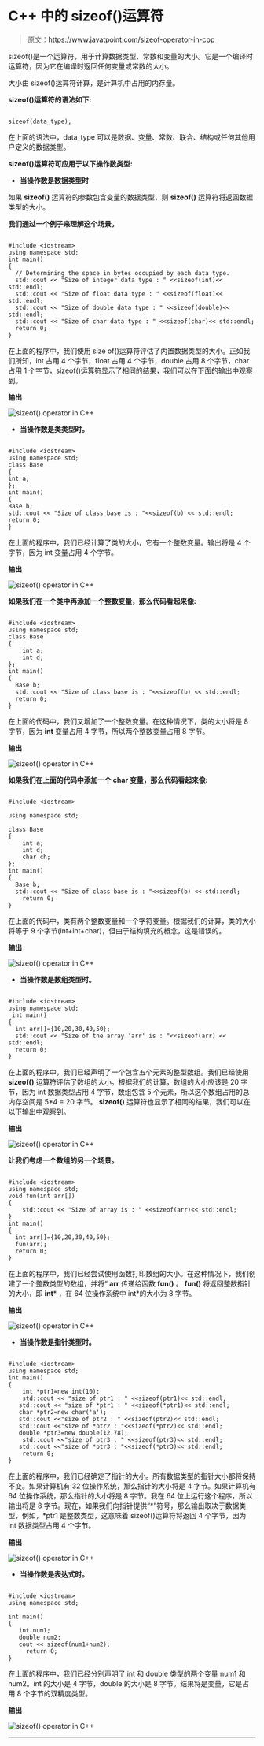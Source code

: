 # C++ 中的 sizeof()运算符

> 原文：<https://www.javatpoint.com/sizeof-operator-in-cpp>

sizeof()是一个运算符，用于计算数据类型、常数和变量的大小。它是一个编译时运算符，因为它在编译时返回任何变量或常数的大小。

大小由 sizeof()运算符计算，是计算机中占用的内存量。

**sizeof()运算符的语法如下:**

```

sizeof(data_type);

```

在上面的语法中，data_type 可以是数据、变量、常数、联合、结构或任何其他用户定义的数据类型。

**sizeof()运算符可应用于以下操作数类型:**

*   **当操作数是数据类型时**

如果 **sizeof()** 运算符的参数包含变量的数据类型，则 **sizeof()** 运算符将返回数据类型的大小。

**我们通过一个例子来理解这个场景。**

```

#include <iostream>
using namespace std;
int main()
{
  // Determining the space in bytes occupied by each data type.
  std::cout << "Size of integer data type : " <<sizeof(int)<< std::endl;
  std::cout << "Size of float data type : " <<sizeof(float)<< std::endl;
  std::cout << "Size of double data type : " <<sizeof(double)<< std::endl;
  std::cout << "Size of char data type : " <<sizeof(char)<< std::endl;
  return 0;
}

```

在上面的程序中，我们使用 size of()运算符评估了内置数据类型的大小。正如我们所知，int 占用 4 个字节，float 占用 4 个字节，double 占用 8 个字节，char 占用 1 个字节，sizeof()运算符显示了相同的结果，我们可以在下面的输出中观察到。

**输出**

![sizeof() operator in C++](img/fe7f759812db948d2e1af2e615e1aa8a.png)

*   **当操作数是类类型时。**

```

#include <iostream>
using namespace std;
class Base
{
int a;
};
int main()
{
Base b;
std::cout << "Size of class base is : "<<sizeof(b) << std::endl;
return 0;
}

```

在上面的程序中，我们已经计算了类的大小，它有一个整数变量。输出将是 4 个字节，因为 int 变量占用 4 个字节。

**输出**

![sizeof() operator in C++](img/8d672fc136805fee25720d4c4e814111.png)

**如果我们在一个类中再添加一个整数变量，那么代码看起来像:**

```

#include <iostream>
using namespace std;
class Base
{
    int a;
    int d;
};
int main()
{
  Base b;
  std::cout << "Size of class base is : "<<sizeof(b) << std::endl;
  return 0;
}

```

在上面的代码中，我们又增加了一个整数变量。在这种情况下，类的大小将是 8 字节，因为 **int** 变量占用 4 字节，所以两个整数变量占用 8 字节。

**输出**

![sizeof() operator in C++](img/e1fb642cf6267c8f6cf739aaaf8b2cd9.png)

**如果我们在上面的代码中添加一个 char 变量，那么代码看起来像:**

```

#include <iostream>

using namespace std;

class Base
{
    int a;
    int d;
    char ch;
};
int main()
{
  Base b;
  std::cout << "Size of class base is : "<<sizeof(b) << std::endl;
    return 0;
}

```

在上面的代码中，类有两个整数变量和一个字符变量。根据我们的计算，类的大小将等于 9 个字节(int+int+char)，但由于结构填充的概念，这是错误的。

**输出**

![sizeof() operator in C++](img/023f7a762981f6df50a4a7759a7ed1ea.png)

*   **当操作数是数组类型时。**

```

#include <iostream>
using namespace std;
 int main()
{
  int arr[]={10,20,30,40,50};
  std::cout << "Size of the array 'arr' is : "<<sizeof(arr) << std::endl;
  return 0;
}

```

在上面的程序中，我们已经声明了一个包含五个元素的整型数组。我们已经使用 **sizeof()** 运算符评估了数组的大小。根据我们的计算，数组的大小应该是 20 字节，因为 int 数据类型占用 4 字节，数组包含 5 个元素，所以这个数组占用的总内存空间是 5*4 = 20 字节。 **sizeof()** 运算符也显示了相同的结果，我们可以在以下输出中观察到。

**输出**

![sizeof() operator in C++](img/fac9d50f8f87126c0135414bb93014bf.png)

**让我们考虑一个数组的另一个场景。**

```

#include <iostream>
using namespace std;
void fun(int arr[])
{
    std::cout << "Size of array is : " <<sizeof(arr)<< std::endl;
}
int main()
{
  int arr[]={10,20,30,40,50};
  fun(arr);
  return 0;
}

```

在上面的程序中，我们已经尝试使用函数打印数组的大小。在这种情况下，我们创建了一个整数类型的数组，并将“ **arr** 传递给函数 **fun()** 。 **fun()** 将返回整数指针的大小，即 **int*** ，在 64 位操作系统中 int*的大小为 8 字节。

**输出**

![sizeof() operator in C++](img/444216ae2703eba1886ff98ed3141ab3.png)

*   **当操作数是指针类型时。**

```

#include <iostream>
using namespace std;
int main()
{
    int *ptr1=new int(10);
    std::cout << "size of ptr1 : " <<sizeof(ptr1)<< std::endl;                                                                                                                                                                                                                                
   std::cout << "size of *ptr1 : " <<sizeof(*ptr1)<< std::endl;
   char *ptr2=new char('a');
   std::cout <<"size of ptr2 : " <<sizeof(ptr2)<< std::endl;
   std::cout <<"size of *ptr2 : "<<sizeof(*ptr2)<< std::endl;
   double *ptr3=new double(12.78);
    std::cout <<"size of ptr3 : " <<sizeof(ptr3)<< std::endl;
   std::cout <<"size of *ptr3 : "<<sizeof(*ptr3)<< std::endl;
    return 0;
}

```

在上面的程序中，我们已经确定了指针的大小。所有数据类型的指针大小都将保持不变。如果计算机有 32 位操作系统，那么指针的大小将是 4 字节。如果计算机有 64 位操作系统，那么指针的大小将是 8 字节。我在 64 位上运行这个程序，所以输出将是 8 字节。现在，如果我们向指针提供“*”符号，那么输出取决于数据类型，例如，*ptr1 是整数类型，这意味着 sizeof()运算符将返回 4 个字节，因为 int 数据类型占用 4 个字节。

**输出**

![sizeof() operator in C++](img/fbe441e13b1e3d5092d4e3e5ab7e75e4.png)

*   **当操作数是表达式时。**

```

#include <iostream>
using namespace std;

int main()
{
   int num1;
   double num2;
   cout << sizeof(num1+num2);
     return 0;
}

```

在上面的程序中，我们已经分别声明了 int 和 double 类型的两个变量 num1 和 num2。int 的大小是 4 字节，double 的大小是 8 字节。结果将是变量，它是占用 8 个字节的双精度类型。

**输出**

![sizeof() operator in C++](img/3d081d3edf9699a042c6787e8da70371.png)

* * *
